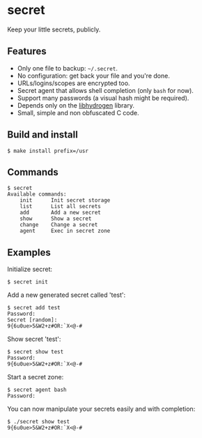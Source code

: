 # secret

Keep your little secrets, publicly.

## Features

 - Only one file to backup: `~/.secret`.
 - No configuration: get back your file and you're done.
 - URLs/logins/scopes are encrypted too.
 - Secret agent that allows shell completion (only `bash` for now).
 - Support many passwords (a visual hash might be required).
 - Depends only on the [libhydrogen](https://libhydrogen.org/) library.
 - Small, simple and non obfuscated C code.

## Build and install

    $ make install prefix=/usr

## Commands

    $ secret
    Available commands:
        init      Init secret storage
        list      List all secrets
        add       Add a new secret
        show      Show a secret
        change    Change a secret
        agent     Exec in secret zone

## Examples

Initialize secret:

    $ secret init

Add a new generated secret called 'test':

    $ secret add test
    Password:
    Secret [random]:
    9{6u0ue>5&W2+z#OR:`X<@-#

Show secret 'test':

    $ secret show test
    Password:
    9{6u0ue>5&W2+z#OR:`X<@-#

Start a secret zone:

    $ secret agent bash
    Password:

You can now manipulate your secrets easily and with completion:

    $ ./secret show test
    9{6u0ue>5&W2+z#OR:`X<@-#

